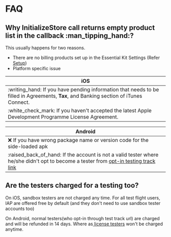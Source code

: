 # FAQ

## Why InitializeStore call returns empty product list in the callback :man\_tipping\_hand:?

This usually happens for two reasons.

* There are no billing products set up in the Essential Kit Settings (Refer [Setup](setup/#billing-products))
* Platform specific issue

| iOS                                                                                                                                       |
| ----------------------------------------------------------------------------------------------------------------------------------------- |
|    :writing\_hand: If you have pending information that needs to be filled in Agreements, **Tax**, and Banking section of iTunes Connect. |
|    :white\_check\_mark: If you haven't accepted the latest Apple Development Programme License Agreement.                                 |

| **Android**                                                                                                                                                                                               |
| --------------------------------------------------------------------------------------------------------------------------------------------------------------------------------------------------------- |
|   :x: If you have wrong package name or version code for the side-loaded apk                                                                                                                              |
|    :raised\_back\_of\_hand: If the account is not a valid tester where he/she didn't opt to become a tester from [opt-in testing track link](testing/testing-android.md#testing-with-tester-user-account) |

## **Are the testers charged for a testing too?**

On iOS, sandbox testers are not charged any time. For all test flight users, IAP are offered free by default (and they don't need to use sandbox tester accounts too)

On Android, normal testers(who opt-in through test track url) are charged and will be refunded in 14 days. Where as[ license testers](testing/testing-android.md#testing-with-application-licensing-license-tester) won't be charged anytime.

&#x20;

&#x20;   &#x20;





